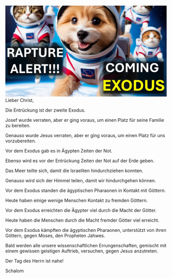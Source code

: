 ![Video cover image](../cover.jpg "cover photo")
Lieber Christ,

Die Entrückung ist der zweite Exodus.

Josef wurde verraten, aber er ging voraus, um einen Platz für seine Familie zu bereiten.

Genauso wurde Jesus verraten, aber er ging voraus, um einen Platz für uns vorzubereiten.

Vor dem Exodus gab es in Ägypten Zeiten der Not.

Ebenso wird es vor der Entrückung Zeiten der Not auf der Erde geben.

Das Meer teilte sich, damit die Israeliten hindurchziehen konnten.

Genauso wird sich der Himmel teilen, damit wir hindurchgehen können.

Vor dem Exodus standen die ägyptischen Pharaonen in Kontakt mit Göttern.

Heute haben einige wenige Menschen Kontakt zu fremden Göttern.

Vor dem Exodus erreichten die Ägypter viel durch die Macht der Götter.

Heute haben die Menschen durch die Macht fremder Götter viel erreicht.

Vor dem Exodus kämpften die ägyptischen Pharaonen, unterstützt von ihren Göttern, gegen Moses, den Propheten Jahwes.

Bald werden alle unsere wissenschaftlichen Errungenschaften, gemischt mit einem gewissen geistigen Auftrieb, versuchen, gegen Jesus anzutreten.

Der Tag des Herrn ist nahe!

Schalom